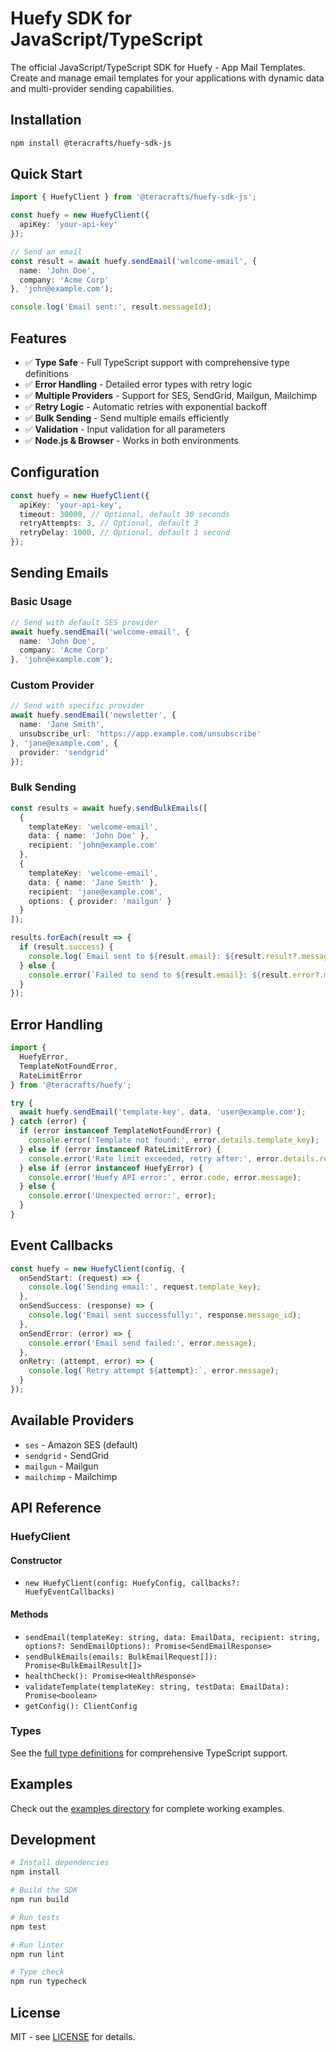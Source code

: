 # Huefy SDK for JavaScript/TypeScript

The official JavaScript/TypeScript SDK for Huefy - App Mail Templates. Create and manage email templates for your applications with dynamic data and multi-provider sending capabilities.

## Installation

```bash
npm install @teracrafts/huefy-sdk-js
```

## Quick Start

```typescript
import { HuefyClient } from '@teracrafts/huefy-sdk-js';

const huefy = new HuefyClient({
  apiKey: 'your-api-key'
});

// Send an email
const result = await huefy.sendEmail('welcome-email', {
  name: 'John Doe',
  company: 'Acme Corp'
}, 'john@example.com');

console.log('Email sent:', result.messageId);
```

## Features

- ✅ **Type Safe** - Full TypeScript support with comprehensive type definitions
- ✅ **Error Handling** - Detailed error types with retry logic
- ✅ **Multiple Providers** - Support for SES, SendGrid, Mailgun, Mailchimp
- ✅ **Retry Logic** - Automatic retries with exponential backoff
- ✅ **Bulk Sending** - Send multiple emails efficiently
- ✅ **Validation** - Input validation for all parameters
- ✅ **Node.js & Browser** - Works in both environments

## Configuration

```typescript
const huefy = new HuefyClient({
  apiKey: 'your-api-key',
  timeout: 30000, // Optional, default 30 seconds
  retryAttempts: 3, // Optional, default 3
  retryDelay: 1000, // Optional, default 1 second
});
```

## Sending Emails

### Basic Usage

```typescript
// Send with default SES provider
await huefy.sendEmail('welcome-email', {
  name: 'John Doe',
  company: 'Acme Corp'
}, 'john@example.com');
```

### Custom Provider

```typescript
// Send with specific provider
await huefy.sendEmail('newsletter', {
  name: 'Jane Smith',
  unsubscribe_url: 'https://app.example.com/unsubscribe'
}, 'jane@example.com', {
  provider: 'sendgrid'
});
```

### Bulk Sending

```typescript
const results = await huefy.sendBulkEmails([
  {
    templateKey: 'welcome-email',
    data: { name: 'John Doe' },
    recipient: 'john@example.com'
  },
  {
    templateKey: 'welcome-email',
    data: { name: 'Jane Smith' },
    recipient: 'jane@example.com',
    options: { provider: 'mailgun' }
  }
]);

results.forEach(result => {
  if (result.success) {
    console.log(`Email sent to ${result.email}: ${result.result?.messageId}`);
  } else {
    console.error(`Failed to send to ${result.email}: ${result.error?.message}`);
  }
});
```

## Error Handling

```typescript
import { 
  HuefyError, 
  TemplateNotFoundError, 
  RateLimitError 
} from '@teracrafts/huefy';

try {
  await huefy.sendEmail('template-key', data, 'user@example.com');
} catch (error) {
  if (error instanceof TemplateNotFoundError) {
    console.error('Template not found:', error.details.template_key);
  } else if (error instanceof RateLimitError) {
    console.error('Rate limit exceeded, retry after:', error.details.reset_at);
  } else if (error instanceof HuefyError) {
    console.error('Huefy API error:', error.code, error.message);
  } else {
    console.error('Unexpected error:', error);
  }
}
```

## Event Callbacks

```typescript
const huefy = new HuefyClient(config, {
  onSendStart: (request) => {
    console.log('Sending email:', request.template_key);
  },
  onSendSuccess: (response) => {
    console.log('Email sent successfully:', response.message_id);
  },
  onSendError: (error) => {
    console.error('Email send failed:', error.message);
  },
  onRetry: (attempt, error) => {
    console.log(`Retry attempt ${attempt}:`, error.message);
  }
});
```

## Available Providers

- `ses` - Amazon SES (default)
- `sendgrid` - SendGrid
- `mailgun` - Mailgun
- `mailchimp` - Mailchimp

## API Reference

### HuefyClient

#### Constructor
- `new HuefyClient(config: HuefyConfig, callbacks?: HuefyEventCallbacks)`

#### Methods
- `sendEmail(templateKey: string, data: EmailData, recipient: string, options?: SendEmailOptions): Promise<SendEmailResponse>`
- `sendBulkEmails(emails: BulkEmailRequest[]): Promise<BulkEmailResult[]>`
- `healthCheck(): Promise<HealthResponse>`
- `validateTemplate(templateKey: string, testData: EmailData): Promise<boolean>`
- `getConfig(): ClientConfig`

### Types

See the [full type definitions](./src/types.ts) for comprehensive TypeScript support.

## Examples

Check out the [examples directory](./examples) for complete working examples.

## Development

```bash
# Install dependencies
npm install

# Build the SDK
npm run build

# Run tests
npm test

# Run linter
npm run lint

# Type check
npm run typecheck
```

## License

MIT - see [LICENSE](../../LICENSE) for details.